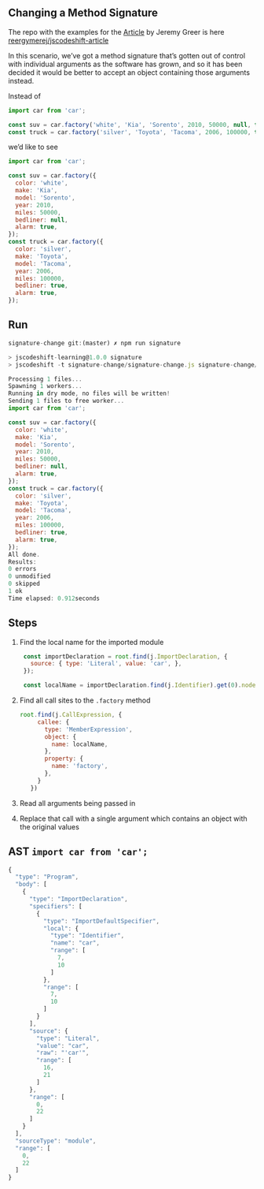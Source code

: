 ## Changing a Method Signature

The repo with the examples for the [Article](https://www.toptal.com/javascript/write-code-to-rewrite-your-code) by  Jeremy Greer is here [reergymerej/jscodeshift-article](https://github.com/reergymerej/jscodeshift-article)

In this scenario, we’ve got a method signature that’s gotten out of control with individual arguments as the software has grown, and so it has been decided it would be better to accept an object containing those arguments instead.

Instead of 

```js
import car from 'car';

const suv = car.factory('white', 'Kia', 'Sorento', 2010, 50000, null, true);
const truck = car.factory('silver', 'Toyota', 'Tacoma', 2006, 100000, true, true);
```

we’d like to see

```js
import car from 'car';

const suv = car.factory({
  color: 'white',
  make: 'Kia',
  model: 'Sorento',
  year: 2010,
  miles: 50000,
  bedliner: null,
  alarm: true,
});
const truck = car.factory({
  color: 'silver',
  make: 'Toyota',
  model: 'Tacoma',
  year: 2006,
  miles: 100000,
  bedliner: true,
  alarm: true,
});
```

## Run 

```js
signature-change git:(master) ✗ npm run signature

> jscodeshift-learning@1.0.0 signature
> jscodeshift -t signature-change/signature-change.js signature-change/signature-change-input.js -d -p

Processing 1 files... 
Spawning 1 workers...
Running in dry mode, no files will be written! 
Sending 1 files to free worker...
import car from 'car';

const suv = car.factory({
  color: 'white',
  make: 'Kia',
  model: 'Sorento',
  year: 2010,
  miles: 50000,
  bedliner: null,
  alarm: true,
});
const truck = car.factory({
  color: 'silver',
  make: 'Toyota',
  model: 'Tacoma',
  year: 2006,
  miles: 100000,
  bedliner: true,
  alarm: true,
});
All done. 
Results: 
0 errors
0 unmodified
0 skipped
1 ok
Time elapsed: 0.912seconds
```

## Steps

1. Find the local name for the imported module

   ```js
    const importDeclaration = root.find(j.ImportDeclaration, {
      source: { type: 'Literal', value: 'car', },
    });

    const localName = importDeclaration.find(j.Identifier).get(0).node.name;
   ```
2. Find all call sites to the `.factory` method

   ```js
   root.find(j.CallExpression, {
        callee: {
          type: 'MemberExpression',
          object: {
            name: localName,
          },
          property: {
            name: 'factory',
          },
        }
      })
   ```
3. Read all arguments being passed in
4. Replace that call with a single argument which contains an object with the original values

## AST `import car from 'car';`

```js
{
  "type": "Program",
  "body": [
    {
      "type": "ImportDeclaration",
      "specifiers": [
        {
          "type": "ImportDefaultSpecifier",
          "local": {
            "type": "Identifier",
            "name": "car",
            "range": [
              7,
              10
            ]
          },
          "range": [
            7,
            10
          ]
        }
      ],
      "source": {
        "type": "Literal",
        "value": "car",
        "raw": "'car'",
        "range": [
          16,
          21
        ]
      },
      "range": [
        0,
        22
      ]
    }
  ],
  "sourceType": "module",
  "range": [
    0,
    22
  ]
}
```